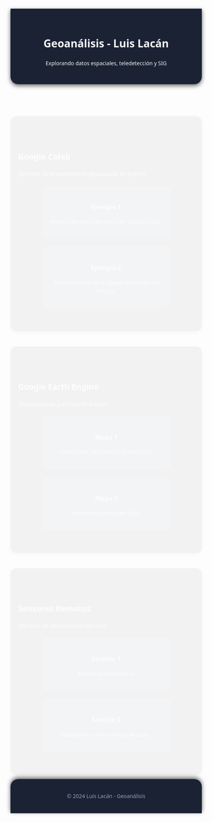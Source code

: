 <!DOCTYPE html>
<html lang="es">
<head>
  <meta charset="UTF-8">
  <meta name="viewport" content="width=device-width, initial-scale=1.0">
  <title>Geoanálisis - Luis Lacán</title>
  <style>
    /* Estilos generales */
    body {
      margin: 0;
      font-family: 'Segoe UI', Aharoni, Geneva, Verdana, sans-serif;
      background: url("https://github.com/llacan-gt/geoimagenes/blob/main/Fondo%20de%20pantalla.png?raw=true") 
                  no-repeat center center fixed;
      background-size: cover;
      color: #f5f5f5;
      line-height: 1.6;
      overflow-x: hidden;
    }

    h1, h2, h3 {
      color: #38bdf8;
      text-align: center;
    }

    a {
      color: #38bdf8;
      text-decoration: none;
      transition: color 0.3s ease;
    }

    a:hover {
      color: #0ea5e9;
    }

    /* Header */
    header {
      background: rgba(15, 23, 42, 0.95);
      padding: 30px;
      text-align: center;
      box-shadow: 0 4px 12px rgba(0,0,0,0.6);
      border-radius: 0 0 20px 20px;
    }

    /* Footer */
    footer {
      text-align: center;
      padding: 20px;
      background: rgba(15, 23, 42, 0.95);
      color: #94a3b8;
      margin-top: 40px;
      border-radius: 20px 20px 0 0;
      box-shadow: 0 -4px 12px rgba(0,0,0,0.6);
    }

    /* Secciones homogéneas */
    section {
      padding: 60px 20px;
      max-width: 1100px;
      margin: 40px auto;
      opacity: 0;
      transform: translateY(30px);
      animation: fadeUp 1s ease forwards;

      background: rgba(30, 41, 59, 0.95);
      border-radius: 15px;
      box-shadow: 0 4px 12px rgba(0,0,0,0.6);
    }

    /* Cards */
    .card-container {
      display: flex;
      flex-wrap: wrap;
      justify-content: center;
      gap: 20px;
      margin-top: 20px;
    }

    .card {
      background: rgba(51, 65, 85, 0.9);
      padding: 20px;
      border-radius: 15px;
      width: 300px;
      text-align: center;
      transition: transform 0.3s ease, background 0.3s ease;
      box-shadow: 0 4px 10px rgba(0,0,0,0.5);
    }

    .card:hover {
      transform: translateY(-8px);
      background: rgba(59, 130, 246, 0.9);
    }

    .card h3 {
      margin-bottom: 15px;
      color: #f8fafc;
    }

    /* Animaciones */
    @keyframes fadeUp {
      to {
        opacity: 1;
        transform: translateY(0);
      }
    }
  </style>
</head>
<body>
  <header>
    <h1>Geoanálisis - Luis Lacán</h1>
    <p>Explorando datos espaciales, teledetección y SIG</p>
  </header>

  <section>
    <h2>Google Colab</h2>
    <p>Ejemplos de procesamiento geoespacial en Python:</p>
    <div class="card-container">
      <div class="card">
        <h3>Ejemplo 1</h3>
        <p>Análisis de datos climáticos en Google Colab.</p>
      </div>
      <div class="card">
        <h3>Ejemplo 2</h3>
        <p>Procesamiento de imágenes satelitales en Python.</p>
      </div>
    </div>
  </section>

  <section>
    <h2>Google Earth Engine</h2>
    <p>Visualizaciones y análisis en la nube:</p>
    <div class="card-container">
      <div class="card">
        <h3>Mapa 1</h3>
        <p>Clasificación de coberturas terrestres.</p>
      </div>
      <div class="card">
        <h3>Mapa 2</h3>
        <p>Series temporales de NDVI.</p>
      </div>
    </div>
  </section>

  <section>
    <h2>Sensores Remotos</h2>
    <p>Ejemplos de teledetección aplicada:</p>
    <div class="card-container">
      <div class="card">
        <h3>Satélite 1</h3>
        <p>Análisis multiespectral.</p>
      </div>
      <div class="card">
        <h3>Satélite 2</h3>
        <p>Estudios de cambio de uso de suelo.</p>
      </div>
    </div>
  </section>

  <footer>
    <p>© 2024 Luis Lacán - Geoanálisis</p>
  </footer>
</body>
</html>
